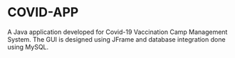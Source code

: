 # COVID-APP
A Java application developed for Covid-19 Vaccination Camp Management
System. The GUI is designed using JFrame and database integration done using MySQL.
